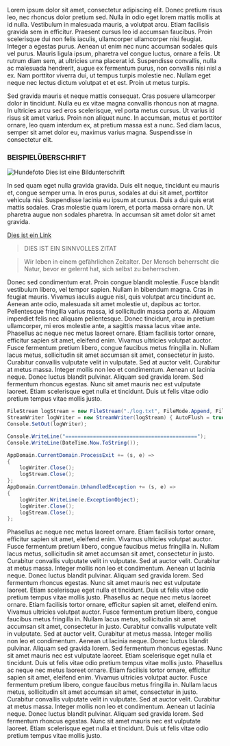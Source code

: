 Lorem ipsum dolor sit amet, consectetur adipiscing elit. Donec pretium risus leo, nec rhoncus dolor pretium sed. Nulla in odio eget lorem mattis mollis at id nulla. Vestibulum in malesuada mauris, a volutpat arcu. Etiam facilisis gravida sem in efficitur. Praesent cursus leo id accumsan faucibus. Proin scelerisque dui non felis iaculis, ullamcorper ullamcorper nisi feugiat. Integer a egestas purus. Aenean ut enim nec nunc accumsan sodales quis vel purus. Mauris ligula ipsum, pharetra vel congue luctus, ornare a felis. Ut rutrum diam sem, at ultricies urna placerat id. Suspendisse convallis, nulla ac malesuada hendrerit, augue ex fermentum purus, non convallis nisi nisl a ex. Nam porttitor viverra dui, ut tempus turpis molestie nec. Nullam eget neque nec lectus dictum volutpat et et est. Proin ut metus turpis.


Sed gravida mauris et neque mattis consequat. Cras posuere ullamcorper dolor in tincidunt. Nulla eu ex vitae magna convallis rhoncus non at magna. In ultricies arcu sed eros scelerisque, vel porta metus cursus. Ut varius id risus sit amet varius. Proin non aliquet nunc. In accumsan, metus et porttitor ornare, leo quam interdum ex, at pretium massa est a nunc. Sed diam lacus, semper sit amet dolor eu, maximus varius magna. Suspendisse in consectetur elit.
### BEISPIELÜBERSCHRIFT

![Hundefoto](https://www.akc.org/wp-content/themes/akc/component-library/assets/img/welcome.jpg)
Dies ist eine Bildunterschrift

In sed quam eget nulla gravida gravida. Duis elit neque, tincidunt eu mauris et, congue semper urna. In eros purus, sodales at dui sit amet, porttitor vehicula nisi. Suspendisse lacinia eu ipsum at cursus. Duis a dui quis erat mattis sodales. Cras molestie quam lorem, et porta massa ornare non. Ut pharetra augue non sodales pharetra. In accumsan sit amet dolor sit amet gravida.

[Dies ist ein Link]("google.de)

>DIES IST EIN SINNVOLLES ZITAT

>Wir leben in einem gefährlichen Zeitalter. Der Mensch beherrscht die Natur, bevor er gelernt hat, sich selbst zu beherrschen.

Donec sed condimentum erat. Proin congue blandit molestie. Fusce blandit vestibulum libero, vel tempor sapien. Nullam in bibendum magna. Cras in feugiat mauris. Vivamus iaculis augue nisl, quis volutpat arcu tincidunt ac. Aenean ante odio, malesuada sit amet molestie ut, dapibus ac tortor. Pellentesque fringilla varius massa, id sollicitudin massa porta at. Aliquam imperdiet felis nec aliquam pellentesque. Donec tincidunt, arcu in pretium ullamcorper, mi eros molestie ante, a sagittis massa lacus vitae ante.
Phasellus ac neque nec metus laoreet ornare. Etiam facilisis tortor ornare, efficitur sapien sit amet, eleifend enim. Vivamus ultricies volutpat auctor. Fusce fermentum pretium libero, congue faucibus metus fringilla in. Nullam lacus metus, sollicitudin sit amet accumsan sit amet, consectetur in justo. Curabitur convallis vulputate velit in vulputate. Sed at auctor velit. Curabitur at metus massa. Integer mollis non leo et condimentum. Aenean ut lacinia neque. Donec luctus blandit pulvinar. Aliquam sed gravida lorem. Sed fermentum rhoncus egestas. Nunc sit amet mauris nec est vulputate laoreet. Etiam scelerisque eget nulla et tincidunt. Duis ut felis vitae odio pretium tempus vitae mollis justo.

```csharp
FileStream logStream = new FileStream("./log.txt", FileMode.Append, FileAccess.Write);
StreamWriter logWriter = new StreamWriter(logStream) { AutoFlush = true };
Console.SetOut(logWriter);

Console.WriteLine("===========================================");
Console.WriteLine(DateTime.Now.ToString());

AppDomain.CurrentDomain.ProcessExit += (s, e) =>
{
    logWriter.Close();
    logStream.Close();
};
AppDomain.CurrentDomain.UnhandledException += (s, e) =>
{
    logWriter.WriteLine(e.ExceptionObject);
    logWriter.Close();
    logStream.Close();
};
```
Phasellus ac neque nec metus laoreet ornare. Etiam facilisis tortor ornare, efficitur sapien sit amet, eleifend enim. Vivamus ultricies volutpat auctor. Fusce fermentum pretium libero, congue faucibus metus fringilla in. Nullam lacus metus, sollicitudin sit amet accumsan sit amet, consectetur in justo. Curabitur convallis vulputate velit in vulputate. Sed at auctor velit. Curabitur at metus massa. Integer mollis non leo et condimentum. Aenean ut lacinia neque. Donec luctus blandit pulvinar. Aliquam sed gravida lorem. Sed fermentum rhoncus egestas. Nunc sit amet mauris nec est vulputate laoreet. Etiam scelerisque eget nulla et tincidunt. Duis ut felis vitae odio pretium tempus vitae mollis justo.
Phasellus ac neque nec metus laoreet ornare. Etiam facilisis tortor ornare, efficitur sapien sit amet, eleifend enim. Vivamus ultricies volutpat auctor. Fusce fermentum pretium libero, congue faucibus metus fringilla in. Nullam lacus metus, sollicitudin sit amet accumsan sit amet, consectetur in justo. Curabitur convallis vulputate velit in vulputate. Sed at auctor velit. Curabitur at metus massa. Integer mollis non leo et condimentum. Aenean ut lacinia neque. Donec luctus blandit pulvinar. Aliquam sed gravida lorem. Sed fermentum rhoncus egestas. Nunc sit amet mauris nec est vulputate laoreet. Etiam scelerisque eget nulla et tincidunt. Duis ut felis vitae odio pretium tempus vitae mollis justo.
Phasellus ac neque nec metus laoreet ornare. Etiam facilisis tortor ornare, efficitur sapien sit amet, eleifend enim. Vivamus ultricies volutpat auctor. Fusce fermentum pretium libero, congue faucibus metus fringilla in. Nullam lacus metus, sollicitudin sit amet accumsan sit amet, consectetur in justo. Curabitur convallis vulputate velit in vulputate. Sed at auctor velit. Curabitur at metus massa. Integer mollis non leo et condimentum. Aenean ut lacinia neque. Donec luctus blandit pulvinar. Aliquam sed gravida lorem. Sed fermentum rhoncus egestas. Nunc sit amet mauris nec est vulputate laoreet. Etiam scelerisque eget nulla et tincidunt. Duis ut felis vitae odio pretium tempus vitae mollis justo.
